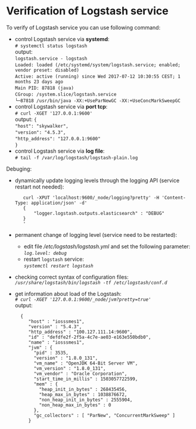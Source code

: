 Verification of Logstash service
=====================================
To verify of Logstash service you can use following command:
- control Logstash service via **systemd**:\
`# systemctl status logstash`\
output:\
`logstash.service - logstash`\
   `Loaded: loaded (/etc/systemd/system/logstash.service; enabled; vendor preset: disabled)`\
   `Active: active (running) since Wed 2017-07-12 10:30:55 CEST; 1 months 23 days ago`\
 `Main PID: 87818 (java)`\
   `CGroup: /system.slice/logstash.service`\
          `└─87818 /usr/bin/java -XX:+UseParNewGC -XX:+UseConcMarkSweepGC`
- control Logstash service via **port tcp**:\
`# curl -XGET '127.0.0.1:9600'`\
output:
`{`\
   `"host": "skywalker",`\
   `"version": "4.5.3",`\
   `"http_address": "127.0.0.1:9600"`\
`}`
- control Logstash service via **log file**:\
`# tail -f /var/log/logstash/logstash-plain.log`

Debuging:
- dynamically update logging levels through the logging API (service restart not needed):

         curl -XPUT 'localhost:9600/_node/logging?pretty' -H 'Content-Type: application/json' -d'
         {
             "logger.logstash.outputs.elasticsearch" : "DEBUG"
         }
         '
- permanent change of logging level (service need to be restarted):
   - edit file */etc/logstash/logstash.yml* and set the following parameter:\
         *`log.level: debug`*
    - restart `logstash` service:\
         *`systemctl restart logstash`*
- checking correct syntax of configuration files:\
*`/usr/share/logstash/bin/logstash -tf /etc/logstash/conf.d`*
- get information about load of the Logstash:\
*`# curl -XGET '127.0.0.1:9600/_node/jvm?pretty=true'`*\
output: 

        {
           "host" : "iosssmes1",
           "version" : "5.4.3",
           "http_address" : "100.127.111.14:9600",
           "id" : "defdfe2f-2f5a-4c7e-ae03-e163e550bdb0",
           "name" : "iosssmes1",
           "jvm" : {
             "pid" : 3535,
             "version" : "1.8.0_131",
             "vm_name" : "OpenJDK 64-Bit Server VM",
             "vm_version" : "1.8.0_131",
             "vm_vendor" : "Oracle Corporation",
             "start_time_in_millis" : 1503057722599,
             "mem" : {
               "heap_init_in_bytes" : 268435456,
               "heap_max_in_bytes" : 1038876672,
               "non_heap_init_in_bytes" : 2555904,
               "non_heap_max_in_bytes" : 0
             },
             "gc_collectors" : [ "ParNew", "ConcurrentMarkSweep" ]
           }
